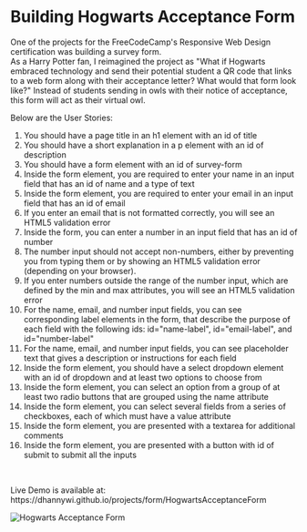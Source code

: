 # Building Hogwarts Acceptance Form

One of the projects for the FreeCodeCamp's Responsive Web Design certification was building a survey form.<br>
As a Harry Potter fan, I reimagined the project as "What if Hogwarts embraced technology and send their potential student a QR code that links to a web form along with their acceptance letter? What would that form look like?"
Instead of students sending in owls with their notice of acceptance, this form will act as their virtual owl.

Below are the User Stories:

1. You should have a page title in an h1 element with an id of title
2. You should have a short explanation in a p element with an id of description
3. You should have a form element with an id of survey-form
4. Inside the form element, you are required to enter your name in an input field that has an id of name and a type of text
5. Inside the form element, you are required to enter your email in an input field that has an id of email
6. If you enter an email that is not formatted correctly, you will see an HTML5 validation error
7. Inside the form, you can enter a number in an input field that has an id of number
8. The number input should not accept non-numbers, either by preventing you from typing them or by showing an HTML5 validation error (depending on your browser).
9. If you enter numbers outside the range of the number input, which are defined by the min and max attributes, you will see an HTML5 validation error
10. For the name, email, and number input fields, you can see corresponding label elements in the form, that describe the purpose of each field with the following ids: id="name-label", id="email-label", and id="number-label"
11. For the name, email, and number input fields, you can see placeholder text that gives a description or instructions for each field
12. Inside the form element, you should have a select dropdown element with an id of dropdown and at least two options to choose from
13. Inside the form element, you can select an option from a group of at least two radio buttons that are grouped using the name attribute
14. Inside the form element, you can select several fields from a series of checkboxes, each of which must have a value attribute
15. Inside the form element, you are presented with a textarea for additional comments
16. Inside the form element, you are presented with a button with id of submit to submit all the inputs
<br>
<p>Live Demo is available at: https://dhannywi.github.io/projects/form/HogwartsAcceptanceForm</p>
<img src="https://64.media.tumblr.com/7a4f9b447888dd6049dec60f68be3cda/b76d6486c5c36d25-12/s1280x1920/d6fa152d5f18e91367d94fe8e098f82f068e0f4c.png" alt="Hogwarts Acceptance Form"> 

